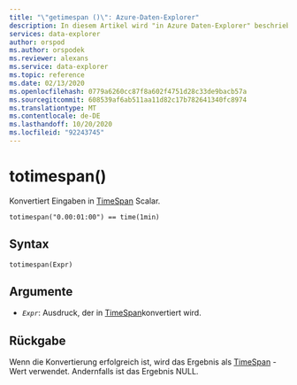 ```yaml
---
title: "\"getimespan ()\": Azure-Daten-Explorer"
description: In diesem Artikel wird "in Azure Daten-Explorer" beschrieben.
services: data-explorer
author: orspod
ms.author: orspodek
ms.reviewer: alexans
ms.service: data-explorer
ms.topic: reference
ms.date: 02/13/2020
ms.openlocfilehash: 0779a6260cc87f8a602f4751d28c33de9bacb57a
ms.sourcegitcommit: 608539af6ab511aa11d82c17b782641340fc8974
ms.translationtype: MT
ms.contentlocale: de-DE
ms.lasthandoff: 10/20/2020
ms.locfileid: "92243745"
---
```

# <a name="totimespan"></a>totimespan()

Konvertiert Eingaben in [TimeSpan](./scalar-data-types/timespan.md) Scalar.

```kusto
totimespan("0.00:01:00") == time(1min)
```

## <a name="syntax"></a>Syntax

`totimespan(Expr)`

## <a name="arguments"></a>Argumente

* *`Expr`*: Ausdruck, der in [TimeSpan](./scalar-data-types/timespan.md)konvertiert wird.

## <a name="returns"></a>Rückgabe

Wenn die Konvertierung erfolgreich ist, wird das Ergebnis als [TimeSpan](./scalar-data-types/timespan.md) -Wert verwendet.
Andernfalls ist das Ergebnis NULL.
